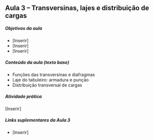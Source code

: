 ## Aula 3 – Transversinas, lajes e distribuição de cargas

##### Objetivos da aula
- [Inserir]
- [Inserir]
- [Inserir]

##### Conteúdo da aula (texto base)
- Funções das transversinas e diafragmas
- Laje do tabuleiro: armadura e punção
- Distribuição transversal de cargas

##### Atividade prática
[Inserir]

##### Links suplementares da Aula 3
- [Inserir]
